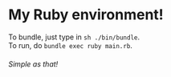 # My Ruby environment!
To bundle, just type in `sh ./bin/bundle`.
<br>
To run, do `bundle exec ruby main.rb`.

###### Simple as that!
